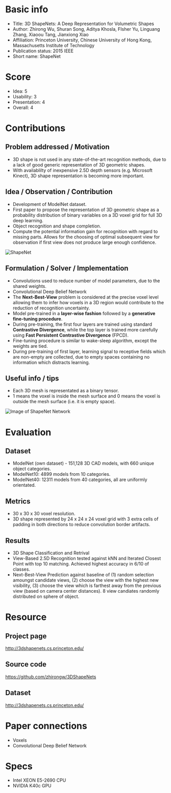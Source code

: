 # Basic info
- Title: 3D ShapeNets: A Deep Representation for Volumetric Shapes
- Author: Zhirong Wu, Shuran Song, Aditya Khosla, FIsher Yu, Linguang Zhang, Xiaoou Tang, Jianxiong Xiao
- Affiliation: Princeton University, Chinese University of Hong Kong, Massachusetts Institute of Technology
- Publication status: 2015 IEEE
- Short name: ShapeNet

# Score
- Idea: 5
- Usability: 3
- Presentation: 4
- Overall: 4

# Contributions
## Problem addressed / Motivation
- 3D shape is not used in any state-of-the-art recognition methods, due to a lack of good generic representation of 3D geometric shapes.
- With availablilty of inexpensive 2.5D depth sensors (e.g. Microsoft Kinect), 3D shape representation is becoming more important.

## Idea / Observation / Contribution
- Development of ModelNet dataset.
- First paper to propose the representation of 3D geometric shape as a probability distribution of binary variables on a 3D voxel grid for full 3D deep learning.
- Object recognition and shape completion.
- Compute the potential information gain for recognition with regard to missing parts. Allows for the choosing of optimal subsequent view for observation if first view does not produce large enough confidence.

![ShapeNet](https://camo.githubusercontent.com/35839c3e3ad4a4cc43412b0deef4a740cbc32909/68747470733a2f2f6169322d73322d7075626c69632e73332e616d617a6f6e6177732e636f6d2f666967757265732f323031362d31312d30382f336564323333383632383461353633396362336538626161656366343936636161373636653333352f312d466967757265312d312e706e67 "ShapeNet")


## Formulation / Solver / Implementation
- Convolutions used to reduce number of model parameters, due to the shared weights.
- Convolutional Deep Belief Network
- The **Next-Best-View** problem is considered at the precise voxel level allowing them to infer how voxels in a 3D region would contribute to the reduction of recognition uncertainty.
- Model pre-trained in a **layer-wise fashion** followed by a **generative fine-tuning procedure**.
- During pre-training, the first four layers are trained using standard **Contrastive Divergence**, while the top layer is trained more carefully using **Fast Persistent Contrastive Divergence** (FPCD).
- Fine-tuning procedure is similar to wake-sleep algorithm, except the weights are tied.
- During pre-training of first layer, learning signal to receptive fields which are non-empty are collected, due to empty spaces containing no information which distracts learning.

## Useful info / tips
- Each 3D mesh is representated as a binary tensor.
- 1 means the voxel is inside the mesh surface and 0 means the voxel is outside the mesh surface (i.e. it is empty space).

![Image of ShapeNet Network](http://3dshapenets.cs.princeton.edu/teaser.jpg "ShapeNet Network")

# Evaluation
## Dataset
- ModelNet (own dataset) - 151,128 3D CAD models, with 660 unique object categories.
- ModelNet10: 4899 models from 10 categories. 
- ModelNet40: 12311 models from 40 categories, all are uniformly orientated.

## Metrics
- 30 x 30 x 30 voxel resolution.
- 3D shape represented by 24 x 24 x 24 voxel grid with 3 extra cells of padding in both directions to reduce convolution border artifacts.

## Results
- 3D Shape Classification and Retrival
- View-Based 2.5D Recognition tested against kNN and Iterated Closest Point with top 10 matching. Achieved highest accuracy in 6/10 of classes.
- Next-Best-View Prediction against baseline of (1) random selection amoungst candidate views, (2) choose the view with the highest new visibility, (3) choose the view which is farthest away from the previous view (based on camera center distances). 8 view candiates randomly distributed on sphere of object.

# Resource
## Project page
http://3dshapenets.cs.princeton.edu/

## Source code
https://github.com/zhirongw/3DShapeNets

## Dataset
http://3dshapenets.cs.princeton.edu/

# Paper connections
- Voxels
- Convolutional Deep Belief Network

# Specs
- Intel XEON E5-2690 CPU
- NVIDIA K40c GPU
